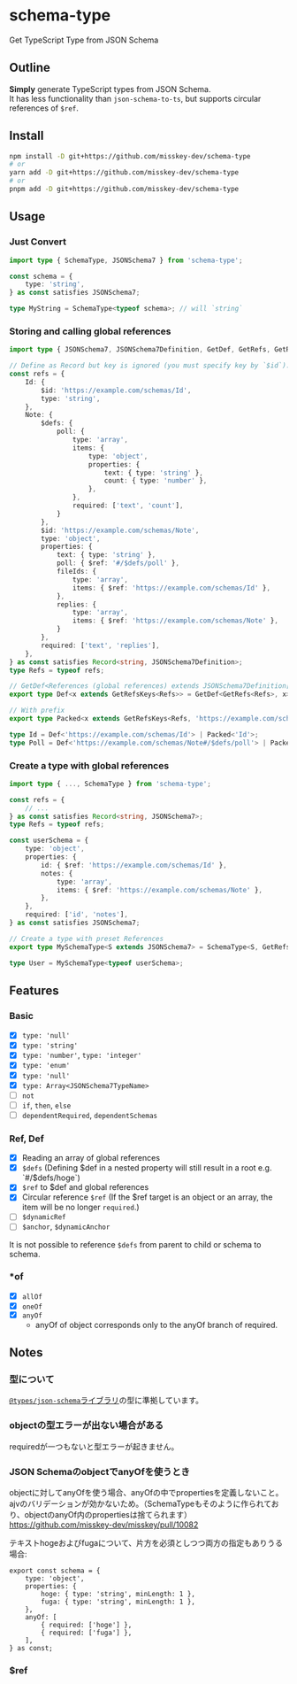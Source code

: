 # schema-type
Get TypeScript Type from JSON Schema

## Outline
**Simply** generate TypeScript types from JSON Schema.  
It has less functionality than `json-schema-to-ts`, but supports circular references of `$ref`.

## Install

```bash
npm install -D git+https://github.com/misskey-dev/schema-type
# or
yarn add -D git+https://github.com/misskey-dev/schema-type
# or
pnpm add -D git+https://github.com/misskey-dev/schema-type
```

## Usage

### Just Convert
```typescript
import type { SchemaType, JSONSchema7 } from 'schema-type';

const schema = {
	type: 'string',
} as const satisfies JSONSchema7;

type MyString = SchemaType<typeof schema>; // will `string`
```

### Storing and calling global references
```typescript
import type { JSONSchema7, JSONSchema7Definition, GetDef, GetRefs, GetRefsKeys } from 'schema-type';

// Define as Record but key is ignored (you must specify key by `$id`).
const refs = {
	Id: {
		$id: 'https://example.com/schemas/Id',
		type: 'string',
	},
	Note: {
		$defs: {
			poll: {
				type: 'array',
				items: {
					type: 'object',
					properties: {
						text: { type: 'string' },
						count: { type: 'number' },
					},
				},
				required: ['text', 'count'],
			}
		},
		$id: 'https://example.com/schemas/Note',
		type: 'object',
		properties: {
			text: { type: 'string' },
			poll: { $ref: '#/$defs/poll' },
			fileIds: {
				type: 'array',
				items: { $ref: 'https://example.com/schemas/Id' },
			},
			replies: {
				type: 'array',
				items: { $ref: 'https://example.com/schemas/Note' },
			}
		},
		required: ['text', 'replies'],
	},
} as const satisfies Record<string, JSONSchema7Definition>;
type Refs = typeof refs;

// GetDef<References (global references) extends JSONSchema7Definition[], Key[, Prefix]>
export type Def<x extends GetRefsKeys<Refs>> = GetDef<GetRefs<Refs>, x>;

// With prefix
export type Packed<x extends GetRefsKeys<Refs, 'https://example.com/schemas/'>> = GetDef<GetRefs<Refs>, x, 'https://example.com/schemas/'>;

type Id = Def<'https://example.com/schemas/Id'> | Packed<'Id'>;
type Poll = Def<'https://example.com/schemas/Note#/$defs/poll'> | Packed<'Note#/$defs/poll'>;
```

### Create a type with global references
```typescript
import type { ..., SchemaType } from 'schema-type';

const refs = {
	// ...
} as const satisfies Record<string, JSONSchema7>;
type Refs = typeof refs;

const userSchema = {
	type: 'object',
	properties: {
		id: { $ref: 'https://example.com/schemas/Id' },
		notes: {
			type: 'array',
			items: { $ref: 'https://example.com/schemas/Note' },
		},
	},
	required: ['id', 'notes'],
} as const satisfies JSONSchema7;

// Create a type with preset References
export type MySchemaType<S extends JSONSchema7> = SchemaType<S, GetRefs<Refs>>;

type User = MySchemaType<typeof userSchema>;
```

## Features

### Basic

- [x] `type: 'null'`
- [x] `type: 'string'`
- [x] `type: 'number'`, `type: 'integer'`
- [x] `type: 'enum'`
- [x] `type: 'null'`
- [x] `type: Array<JSONSchema7TypeName>`
- [ ] `not`
- [ ] `if`, `then`, `else`
- [ ] `dependentRequired`, `dependentSchemas`

### Ref, Def

- [x] Reading an array of global references
- [x] `$defs` (Defining $def in a nested property will still result in a root e.g. `#/$defs/hoge`)
- [x] `$ref` to $def and global references
- [x] Circular reference `$ref` (If the $ref target is an object or an array, the item will be no longer `required`.)
- [ ] `$dynamicRef`
- [ ] `$anchor`, `$dynamicAnchor`

It is not possible to reference `$defs` from parent to child or schema to schema.

### *of
- [x] `allOf`
- [x] `oneOf`
- [x] `anyOf`
  * anyOf of object corresponds only to the anyOf branch of required.

## Notes
### 型について
[`@types/json-schema`ライブラリ](https://www.npmjs.com/package/@types/json-schema)の型に準拠しています。

### objectの型エラーが出ない場合がある
requiredが一つもないと型エラーが起きません。

### JSON SchemaのobjectでanyOfを使うとき
objectに対してanyOfを使う場合、anyOfの中でpropertiesを定義しないこと。  
ajvのバリデーションが効かないため。（SchemaTypeもそのように作られており、objectのanyOf内のpropertiesは捨てられます）  
https://github.com/misskey-dev/misskey/pull/10082

テキストhogeおよびfugaについて、片方を必須としつつ両方の指定もありうる場合:

```
export const schema = {
	type: 'object',
	properties: {
		hoge: { type: 'string', minLength: 1 },
		fuga: { type: 'string', minLength: 1 },
	},
	anyOf: [
		{ required: ['hoge'] },
		{ required: ['fuga'] },
	],
} as const;
```

### $ref
